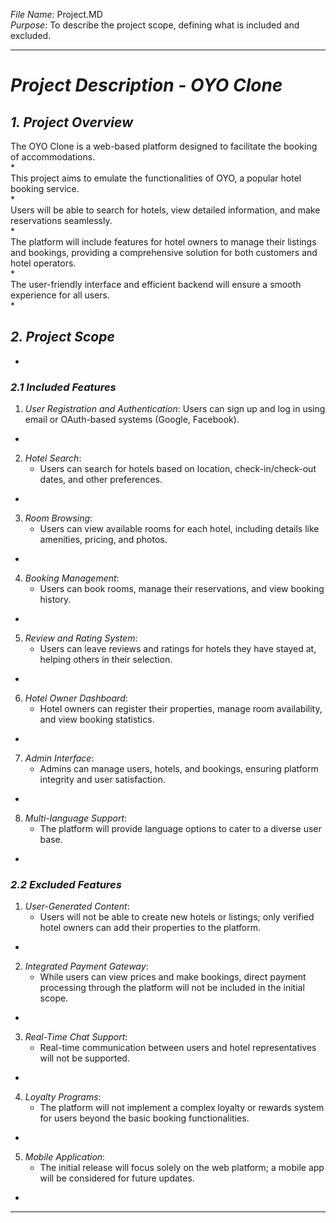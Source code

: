 

*File Name*: Project.MD  
*Purpose*: To describe the project scope, defining what is included and excluded.

---

# *Project Description - OYO Clone*

## *1. Project Overview*  
The OYO Clone is a web-based platform designed to facilitate the booking of accommodations.  
*  
This project aims to emulate the functionalities of OYO, a popular hotel booking service.  
*  
Users will be able to search for hotels, view detailed information, and make reservations seamlessly.  
*  
The platform will include features for hotel owners to manage their listings and bookings, providing a comprehensive solution for both customers and hotel operators.  
*  
The user-friendly interface and efficient backend will ensure a smooth experience for all users.  
*  

## *2. Project Scope*  
*  
### *2.1 Included Features*  
1. *User Registration and Authentication*: Users can sign up and log in using email or OAuth-based systems (Google, Facebook).  
*  
2. *Hotel Search*:  
   - Users can search for hotels based on location, check-in/check-out dates, and other preferences.  
*  
3. *Room Browsing*:  
   - Users can view available rooms for each hotel, including details like amenities, pricing, and photos.  
*  
4. *Booking Management*:  
   - Users can book rooms, manage their reservations, and view booking history.  
*  
5. *Review and Rating System*:  
   - Users can leave reviews and ratings for hotels they have stayed at, helping others in their selection.  
*  
6. *Hotel Owner Dashboard*:  
   - Hotel owners can register their properties, manage room availability, and view booking statistics.  
*  
7. *Admin Interface*:  
   - Admins can manage users, hotels, and bookings, ensuring platform integrity and user satisfaction.  
*  
8. *Multi-language Support*:  
   - The platform will provide language options to cater to a diverse user base.  
*  

### *2.2 Excluded Features*  
1. *User-Generated Content*:  
   - Users will not be able to create new hotels or listings; only verified hotel owners can add their properties to the platform.  
*  
2. *Integrated Payment Gateway*:  
   - While users can view prices and make bookings, direct payment processing through the platform will not be included in the initial scope.  
*  
3. *Real-Time Chat Support*:  
   - Real-time communication between users and hotel representatives will not be supported.  
*  
4. *Loyalty Programs*:  
   - The platform will not implement a complex loyalty or rewards system for users beyond the basic booking functionalities.  
*  
5. *Mobile Application*:  
   - The initial release will focus solely on the web platform; a mobile app will be considered for future updates.  
*  

---
